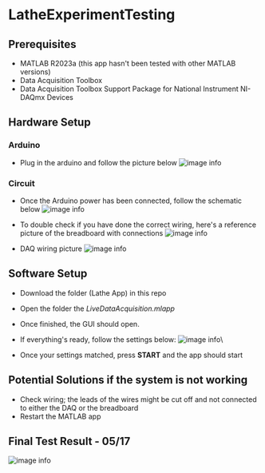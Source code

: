 # LatheExperimentTesting
 
## **Prerequisites**
* MATLAB R2023a (this app hasn't been tested with other MATLAB versions)
* Data Acquisition Toolbox
* Data Acquisition Toolbox Support Package for National Instrument NI-DAQmx Devices

## **Hardware Setup**
### **Arduino**
* Plug in the arduino and follow the picture below
![image info](./pictures/arduino.png)

### **Circuit**
* Once the Arduino power has been connected, follow the schematic below
![image info](./pictures/circuit.png)

* To double check if you have done the correct wiring, here's a reference picture of the breadboard with connections
![image info](./pictures/reference.png)

* DAQ wiring picture
![image info](./pictures/daq.png)

## **Software Setup**
* Download the folder (Lathe App) in this repo
* Open the folder the *LiveDataAcquisition.mlapp*
* Once finished, the GUI should open.
* If everything's ready, follow the settings below:
![image info](./pictures/settings.png)\

* Once your settings matched, press **START** and the app should start

## **Potential Solutions if the system is not working**
* Check wiring; the leads of the wires might be cut off and not connected to either the DAQ or the breadboard
* Restart the MATLAB app

## **Final Test Result - 05/17**
![image info](./pictures/test.png)